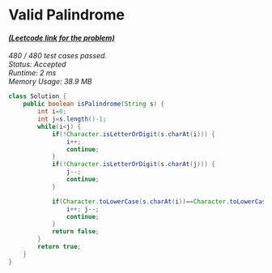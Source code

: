 # **Valid Palindrome**

#### [_(Leetcode link for the problem)_](https://leetcode.com/submissions/detail/461039434/)

_480 / 480 test cases passed.  
Status: Accepted  
Runtime: 2 ms  
Memory Usage: 38.9 MB_

```java
class Solution {
    public boolean isPalindrome(String s) {
        int i=0;
        int j=s.length()-1;
        while(i<j) {
        	if(!Character.isLetterOrDigit(s.charAt(i))) {
        		i++;
        		continue;
        	}
        	if(!Character.isLetterOrDigit(s.charAt(j))) {
        		j--;
        		continue;
        	}

        	if(Character.toLowerCase(s.charAt(i))==Character.toLowerCase(s.charAt(j))) {
        		i++; j--;
        		continue;
        	}
            return false;
        }
        return true;
    }
}
```
